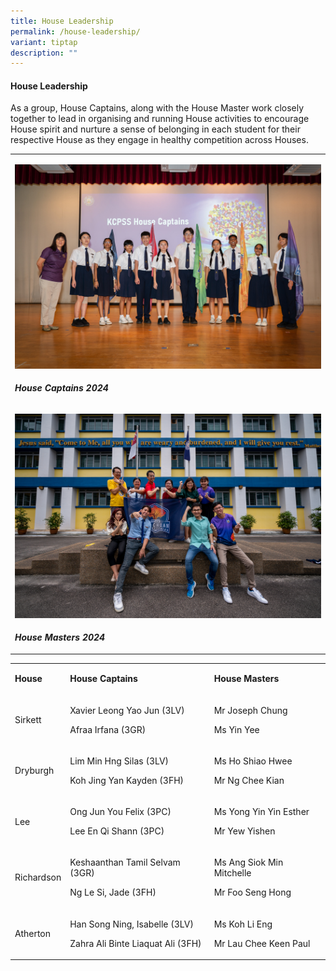 ```yaml
---
title: House Leadership
permalink: /house-leadership/
variant: tiptap
description: ""
---
```

<h4><strong>House Leadership</strong></h4>
<p>As a group, House Captains, along with the House Master work closely together
to lead in organising and running House activities to encourage House spirit
and nurture a sense of belonging in each student for their respective House
as they engage in healthy competition across Houses.</p>
<table style="minWidth: 25px">
<colgroup>
<col>
</colgroup>
<tbody>
<tr>
<td rowspan="1" colspan="1">
<p></p>
<div class="isomer-image-wrapper">
<img style="width: 100%" height="auto" width="100%" alt="" src="/images/The Kuo Chuan Experience/House System/Image_6A.jpg">
</div>
</td>
</tr>
<tr>
<td rowspan="1" colspan="1">
<p><strong><em>House Captains 2024</em></strong>
</p>
</td>
</tr>
<tr>
<td rowspan="1" colspan="1">
<p></p>
<div class="isomer-image-wrapper">
<img style="width: 100%" height="auto" width="100%" alt="" src="/images/The Kuo Chuan Experience/House System/Image_6B.jpg">
</div>
</td>
</tr>
<tr>
<td rowspan="1" colspan="1">
<p><strong><em>House Masters 2024</em></strong>
</p>
</td>
</tr>
</tbody>
</table>
<table style="minWidth: 75px">
<colgroup>
<col>
<col>
<col>
</colgroup>
<tbody>
<tr>
<td rowspan="1" colspan="1">
<p><strong>House</strong>
</p>
</td>
<td rowspan="1" colspan="1">
<p><strong>House Captains</strong>
</p>
</td>
<td rowspan="1" colspan="1">
<p><strong>House Masters</strong>
</p>
</td>
</tr>
<tr>
<td rowspan="1" colspan="1">
<p>Sirkett</p>
</td>
<td rowspan="1" colspan="1">
<p>Xavier Leong Yao Jun (3LV)</p>
<p>Afraa Irfana (3GR)</p>
</td>
<td rowspan="1" colspan="1">
<p>Mr Joseph Chung</p>
<p>Ms Yin Yee</p>
</td>
</tr>
<tr>
<td rowspan="1" colspan="1">
<p>Dryburgh</p>
</td>
<td rowspan="1" colspan="1">
<p>Lim Min Hng Silas (3LV)</p>
<p>Koh Jing Yan Kayden (3FH)</p>
</td>
<td rowspan="1" colspan="1">
<p>Ms Ho Shiao Hwee</p>
<p>Mr Ng Chee Kian</p>
</td>
</tr>
<tr>
<td rowspan="1" colspan="1">
<p>Lee</p>
</td>
<td rowspan="1" colspan="1">
<p>Ong Jun You Felix (3PC)</p>
<p>Lee En Qi Shann (3PC)</p>
</td>
<td rowspan="1" colspan="1">
<p>Ms Yong Yin Yin Esther</p>
<p>Mr Yew Yishen</p>
</td>
</tr>
<tr>
<td rowspan="1" colspan="1">
<p>Richardson</p>
</td>
<td rowspan="1" colspan="1">
<p>Keshaanthan Tamil Selvam (3GR)</p>
<p>Ng Le Si, Jade (3FH)</p>
</td>
<td rowspan="1" colspan="1">
<p>Ms Ang Siok Min Mitchelle</p>
<p>Mr Foo Seng Hong</p>
</td>
</tr>
<tr>
<td rowspan="1" colspan="1">
<p>Atherton</p>
</td>
<td rowspan="1" colspan="1">
<p>Han Song Ning, Isabelle (3LV)</p>
<p>Zahra Ali Binte Liaquat Ali (3FH)</p>
</td>
<td rowspan="1" colspan="1">
<p>Ms Koh Li Eng</p>
<p>Mr Lau Chee Keen Paul</p>
</td>
</tr>
</tbody>
</table>
<p></p>